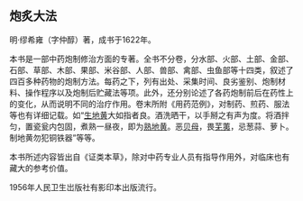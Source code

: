 ## 炮炙大法

明·缪希雍（字仲醇）著，成书于1622年。

本书是一部中药炮制修治方面的专著。全书不分卷，分水部、火部、土部、金部、石部、草部、木部、果部、米谷部、人部、兽部、禽部、虫鱼部等十四类，叙述了四百多种药物的炮制方法。每药之下，列有出处、采集时间、良劣鉴别、炮制材料、操作程序以及炮制后贮藏法等项。此外，还分别论述了各药炮制前后在药性上的变化，从而说明不同的治疗作用。卷末所附《用药范例》，对制药、煎药、服法等也有详细记载。如“[生地黄](https://www.gmzyjc.com/read/bc/bc03-0.3.2.0.0.md)大如指者良。酒洗晒干，以手掰之有声为度。将酒拌匀，置瓷瓮内包固，煮熟一昼夜，即为[熟地黄](https://www.gmzyjc.com/read/bc/bc17-0.3.1.0.0.md)。恶[贝母](https://www.gmzyjc.com/read/bc/bc16-0.2.3.0.0.md)，畏[芜荑](https://www.gmzyjc.com/read/bc/bc15-0.0.5.0.0.md)，忌葱蒜、萝卜。制地黄勿犯铜铁器”等等。

本书所述内容皆出自《证类本草》，除对中药专业人员有指导作用外，对临床也有藏大的参考价值。

1956年人民卫生岀版社有影印本出版流行。
